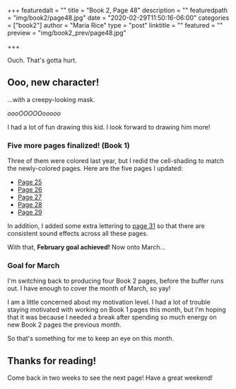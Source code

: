 +++
featuredalt = ""
title = "Book 2, Page 48"
description = ""
featuredpath = "img/book2/page48.jpg"
date = "2020-02-29T11:50:16-06:00"
categories = ["book2"]
author = "Maria Rice"
type = "post"
linktitle = ""
featured = ""
preview = "img/book2_prev/page48.jpg"

+++

Ouch. That's gotta hurt.

## Ooo, new character! 

...with a creepy-looking mask. 

_oooOOOOOooooo_

I had a lot of fun drawing this kid. I look forward to drawing him more!

### Five more pages finalized! (Book 1)

Three of them were colored last year, but I redid the cell-shading to match the newly-colored pages. 
Here are the five pages I updated: 

* [Page 25](https://mcrice123.github.io/morphic/blog/book-1-page-25/)
* [Page 26](https://mcrice123.github.io/morphic/blog/book-1-page-26/)
* [Page 27](https://mcrice123.github.io/morphic/blog/book-1-page-27/)
* [Page 28](https://mcrice123.github.io/morphic/blog/book-1-page-28/)
* [Page 29](https://mcrice123.github.io/morphic/blog/book-1-page-29/)

In addition, I added some extra lettering to [page 31](https://mcrice123.github.io/morphic/blog/book-1-page-31/) so that there are consistent sound effects across all these pages. 

With that, **February goal achieved!** Now onto March...

### Goal for March

I'm switching back to producing four Book 2 pages, before the buffer runs out. 
I have enough to cover the month of March, so yay! 

I am a little concerned about my motivation level. 
I had a lot of trouble staying motivated with working on Book 1 pages this month, but I'm hoping that it was because I needed a break after spending so much energy on new Book 2 pages the previous month. 

So that's something for me to keep an eye on this month. 

## Thanks for reading!

Come back in two weeks to see the next page! Have a great weekend!
